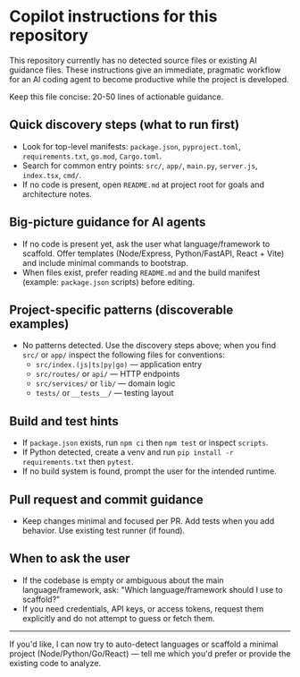 # Copilot instructions for this repository

This repository currently has no detected source files or existing AI guidance files. These instructions give an immediate, pragmatic workflow for an AI coding agent to become productive while the project is developed.

Keep this file concise: 20-50 lines of actionable guidance.

## Quick discovery steps (what to run first)
- Look for top-level manifests: `package.json`, `pyproject.toml`, `requirements.txt`, `go.mod`, `Cargo.toml`.
- Search for common entry points: `src/`, `app/`, `main.py`, `server.js`, `index.tsx`, `cmd/`.
- If no code is present, open `README.md` at project root for goals and architecture notes.

## Big-picture guidance for AI agents
- If no code is present yet, ask the user what language/framework to scaffold. Offer templates (Node/Express, Python/FastAPI, React + Vite) and include minimal commands to bootstrap.
- When files exist, prefer reading `README.md` and the build manifest (example: `package.json` scripts) before editing.

## Project-specific patterns (discoverable examples)
- No patterns detected. Use the discovery steps above; when you find `src/` or `app/` inspect the following files for conventions:
  - `src/index.(js|ts|py|go)` — application entry
  - `src/routes/` or `api/` — HTTP endpoints
  - `src/services/` or `lib/` — domain logic
  - `tests/` or `__tests__/` — testing layout

## Build and test hints
- If `package.json` exists, run `npm ci` then `npm test` or inspect `scripts`.
- If Python detected, create a venv and run `pip install -r requirements.txt` then `pytest`.
- If no build system is found, prompt the user for the intended runtime.

## Pull request and commit guidance
- Keep changes minimal and focused per PR. Add tests when you add behavior. Use existing test runner (if found).

## When to ask the user
- If the codebase is empty or ambiguous about the main language/framework, ask: "Which language/framework should I use to scaffold?"
- If you need credentials, API keys, or access tokens, request them explicitly and do not attempt to guess or fetch them.

---

If you'd like, I can now try to auto-detect languages or scaffold a minimal project (Node/Python/Go/React) — tell me which you'd prefer or provide the existing code to analyze.